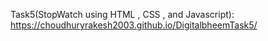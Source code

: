 Task5(StopWatch using HTML , CSS , and Javascript): https://choudhuryrakesh2003.github.io/DigitalbheemTask5/
